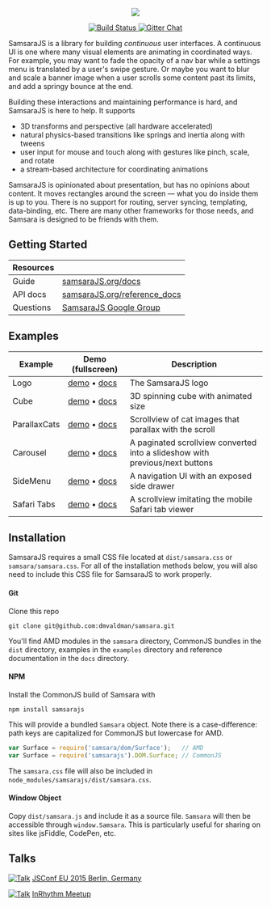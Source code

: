 <p align="center"><img src="http://i.imgur.com/VOiEqxD.png"></p>

<p align="center">
  <a href="https://travis-ci.org/dmvaldman/samsara">
    <img src="https://travis-ci.org/dmvaldman/samsara.svg?branch=master" alt="Build Status">
  </a>
  <a href="https://gitter.im/dmvaldman/samsara">
    <img src="https://badges.gitter.im/dmvaldman/samsara.svg" alt="Gitter Chat">
  </a>
</p>

SamsaraJS is a library for building _continuous_ user interfaces. A continuous UI is one where many
visual elements are animating in coordinated ways. For example, you may want to fade the opacity of a
nav bar while a settings menu is translated by a user's swipe gesture. Or maybe you want to blur and scale 
a banner image when a user scrolls some content past its limits, and add a springy bounce at the end.

Building these interactions and maintaining performance is hard, and SamsaraJS is here to help. It supports

- 3D transforms and perspective (all hardware accelerated)
- natural physics-based transitions like springs and inertia along with tweens
- user input for mouse and touch along with gestures like pinch, scale, and rotate
- a stream-based architecture for coordinating animations

SamsaraJS is opinionated about presentation, but has no opinions about content. It moves rectangles around the
screen — what you do inside them is up to you. There is no support for routing,
server syncing, templating, data-binding, etc. There are many other frameworks for those needs, and Samsara
is designed to be friends with them.

## Getting Started

| Resources      |               |
| -------------- | ------------- |
| Guide          | [samsaraJS.org/docs](http://www.samsaraJS.org/docs/index.html)  |
| API docs       | [samsaraJS.org/reference_docs](http://www.samsaraJS.org/reference_docs/index.html)  |
| Questions      | [SamsaraJS Google Group](https://groups.google.com/forum/#!forum/samsarajs) |

## Examples

| Example  | Demo (fullscreen) | Description |
| -------- | ----------------- | ----------- |
| Logo | [demo](http://samsarajs.org/demos/Logo/index.html) • [docs](http://samsarajs.org/demos/Logo/docs/main.html) | The SamsaraJS logo |
| Cube | [demo](http://samsarajs.org/demos/Cube/index.html) • [docs](http://samsarajs.org/demos/Cube/docs/main.html) | 3D spinning cube with animated size |
| ParallaxCats | [demo](http://samsarajs.org/demos/ParallaxCats/index.html) • [docs](http://samsarajs.org/ParallaxCats/Logo/docs/main.html/index.html) | Scrollview of cat images that parallax with the scroll |
| Carousel | [demo](http://samsarajs.org/demos/Carousel/index.html) • [docs](http://samsarajs.org/demos/Carousel/docs/main.html) | A paginated scrollview converted into a slideshow with previous/next buttons |
| SideMenu | [demo](http://samsarajs.org/demos/SideMenu/index.html) • [docs](http://samsarajs.org/demos/SideMenu/docs/main.html) | A navigation UI with an exposed side drawer |
| Safari Tabs | [demo](http://samsarajs.org/demos/SafariTabs/index.html) • [docs](http://samsarajs.org/demos/SafariTabs/docs/main.html) | A scrollview imitating the mobile Safari tab viewer |

## Installation

SamsaraJS requires a small CSS file located at `dist/samsara.css` or `samsara/samsara.css`. For all of the installation methods
below, you will also need to include this CSS file for SamsaraJS to work properly.

#### Git

Clone this repo

```
git clone git@github.com:dmvaldman/samsara.git
```

You'll find AMD modules in the `samsara` directory, CommonJS bundles in the `dist` directory, examples in the
`examples` directory and reference documentation in the `docs` directory.

#### NPM

Install the CommonJS build of Samsara with

```
npm install samsarajs
```

This will provide a bundled `Samsara` object. Note there is a case-difference: path keys are
capitalized for CommonJS but lowercase for AMD.

```js
var Surface = require('samsara/dom/Surface');   // AMD
var Surface = require('samsarajs').DOM.Surface; // CommonJS
```

The `samsara.css` file will also be included in `node_modules/samsarajs/dist/samsara.css`.

#### Window Object

Copy `dist/samsara.js` and include it as a source file. `Samsara` will then be accessible
through `window.Samsara`. This is particularly useful for sharing on sites like jsFiddle, CodePen, etc.

## Talks
[![Talk](http://i.imgur.com/tGbmVk4.png)](https://www.youtube.com/watch?v=biJXpv-6XVY)
[JSConf EU 2015 Berlin, Germany](https://www.youtube.com/watch?v=biJXpv-6XVY)

[![Talk](http://i.imgur.com/O4mr8v7.png)](https://www.youtube.com/watch?v=9bmoo64hhg4)
[InRhythm Meetup](https://www.youtube.com/watch?v=9bmoo64hhg4)
